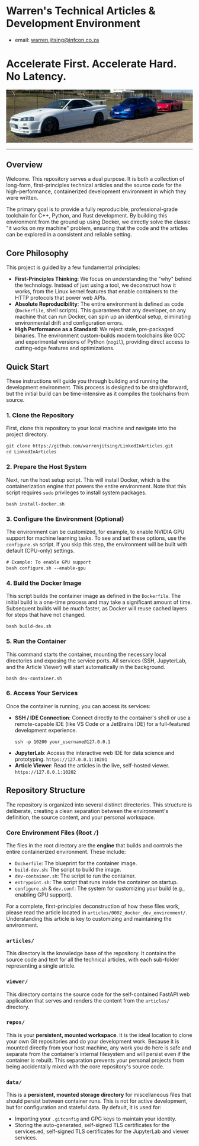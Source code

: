 # Warren's Technical Articles & Development Environment
- email: warren.jitsing@infcon.co.za

# Accelerate First. Accelerate Hard. No Latency.

![banner](banner.jpg)

---
## Overview

Welcome. This repository serves a dual purpose. It is both a collection of long-form, first-principles technical articles and the source code for the high-performance, containerized development environment in which they were written.

The primary goal is to provide a fully reproducible, professional-grade toolchain for C++, Python, and Rust development. By building this environment from the ground up using Docker, we directly solve the classic "it works on my machine" problem, ensuring that the code and the articles can be explored in a consistent and reliable setting.

## Core Philosophy

This project is guided by a few fundamental principles:

* **First-Principles Thinking**: We focus on understanding the "why" behind the technology. Instead of just using a tool, we deconstruct how it works, from the Linux kernel features that enable containers to the HTTP protocols that power web APIs.
* **Absolute Reproducibility**: The entire environment is defined as code (`Dockerfile`, shell scripts). This guarantees that any developer, on any machine that can run Docker, can spin up an identical setup, eliminating environmental drift and configuration errors.
* **High Performance as a Standard**: We reject stale, pre-packaged binaries. The environment custom-builds modern toolchains like GCC and experimental versions of Python (`nogil`), providing direct access to cutting-edge features and optimizations.

## Quick Start

These instructions will guide you through building and running the development environment. This process is designed to be straightforward, but the initial build can be time-intensive as it compiles the toolchains from source.

### 1\. Clone the Repository

First, clone this repository to your local machine and navigate into the project directory.

```shell
git clone https://github.com/warrenjitsing/LinkedInArticles.git
cd LinkedInArticles
```

### 2\. Prepare the Host System

Next, run the host setup script. This will install Docker, which is the containerization engine that powers the entire environment. Note that this script requires `sudo` privileges to install system packages.

```shell
bash install-docker.sh
```

### 3\. Configure the Environment (Optional)

The environment can be customized, for example, to enable NVIDIA GPU support for machine learning tasks. To see and set these options, use the `configure.sh` script. If you skip this step, the environment will be built with default (CPU-only) settings.

```shell
# Example: To enable GPU support
bash configure.sh --enable-gpu
```

### 4\. Build the Docker Image

This script builds the container image as defined in the `Dockerfile`. The initial build is a one-time process and may take a significant amount of time. Subsequent builds will be much faster, as Docker will reuse cached layers for steps that have not changed.

```shell
bash build-dev.sh
```

### 5\. Run the Container

This command starts the container, mounting the necessary local directories and exposing the service ports. All services (SSH, JupyterLab, and the Article Viewer) will start automatically in the background.

```shell
bash dev-container.sh
```

### 6\. Access Your Services

Once the container is running, you can access its services:

  * **SSH / IDE Connection**: Connect directly to the container's shell or use a remote-capable IDE (like VS Code or a JetBrains IDE) for a full-featured development experience.
    ```shell
    ssh -p 10200 your_username@127.0.0.1
    ```
  * **JupyterLab**: Access the interactive web IDE for data science and prototyping.
    `https://127.0.0.1:10201`
  * **Article Viewer**: Read the articles in the live, self-hosted viewer.
    `https://127.0.0.1:10202`

## Repository Structure

The repository is organized into several distinct directories. This structure is deliberate, creating a clean separation between the environment's definition, the source content, and your personal workspace.

### Core Environment Files (Root `/`)
The files in the root directory are the **engine** that builds and controls the entire containerized environment. These include:
* `Dockerfile`: The blueprint for the container image.
* `build-dev.sh`: The script to build the image.
* `dev-container.sh`: The script to run the container.
* `entrypoint.sh`: The script that runs inside the container on startup.
* `configure.sh` & `dev.conf`: The system for customizing your build (e.g., enabling GPU support).

For a complete, first-principles deconstruction of how these files work, please read the article located in `articles/0002_docker_dev_environment/`. Understanding this article is key to customizing and maintaining the environment.

### `articles/`
This directory is the knowledge base of the repository. It contains the source code and text for all the technical articles, with each sub-folder representing a single article.

### `viewer/`
This directory contains the source code for the self-contained FastAPI web application that serves and renders the content from the `articles/` directory.

### `repos/`
This is your **persistent, mounted workspace**. It is the ideal location to clone your own Git repositories and do your development work. Because it is mounted directly from your host machine, any work you do here is safe and separate from the container's internal filesystem and will persist even if the container is rebuilt. This separation prevents your personal projects from being accidentally mixed with the core repository's source code.

### `data/`
This is a **persistent, mounted storage directory** for miscellaneous files that should persist between container runs. This is not for active development, but for configuration and stateful data. By default, it is used for:
* Importing your `.gitconfig` and GPG keys to maintain your identity.
* Storing the auto-generated, self-signed TLS certificates for the services.ed, self-signed TLS certificates for the JupyterLab and viewer services.